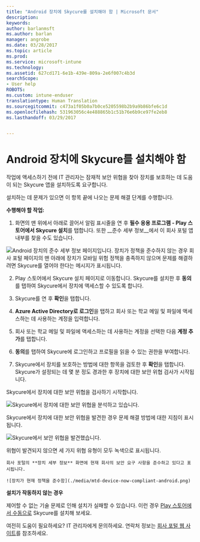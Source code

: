 ```yaml
---
title: "Android 장치에 Skycure를 설치해야 함 | Microsoft 문서"
description: 
keywords: 
author: barlanmsft
ms.author: barlan
manager: angrobe
ms.date: 03/28/2017
ms.topic: article
ms.prod: 
ms.service: microsoft-intune
ms.technology: 
ms.assetid: 627cd171-6e1b-439e-809a-2e6f007c4b3d
searchScope:
- User help
ROBOTS: 
ms.custom: intune-enduser
translationtype: Human Translation
ms.sourcegitcommit: c473a1f05b0a7b0ce5205598b2b9a9b86bfe6c1d
ms.openlocfilehash: 531963056c4e488865b1c51b76e6b9ce97fe2eb8
ms.lasthandoff: 03/29/2017


---
```


# <a name="you-need-to-install-skycure-on-your-android-device"></a>Android 장치에 Skycure를 설치해야 함

작업에 액세스하기 전에 IT 관리자는 잠재적 보안 위협을 찾아 장치를 보호하는 데 도움이 되는 Skycure 앱을 설치하도록 요구합니다.

설치하는 데 문제가 있으면 이 항목 끝에 나오는 문제 해결 단계를 수행합니다.

**수행해야 할 작업:**

1. 화면의 맨 위에서 아래로 끌어서 알림 표시줄을 연 후 **필수 응용 프로그램 - Play 스토어에서 Skycure 설치**를 탭합니다. 또한 __준수 세부 정보__에서 이 회사 포털 앱 내부를 찾을 수도 있습니다.

  ![Android 장치의 준수 세부 정보 페이지입니다. 장치가 정책을 준수하지 않는 경우 회사 포털 페이지의 맨 아래에 장치가 모바일 위험 정책을 충족하지 않으며 문제를 해결하려면 Skycure를 열어야 한다는 메시지가 표시됩니다.](./media/skycure-resolves-compliance-android.png)

2. Play 스토어에서 Skycure 설치 페이지로 이동합니다. Skycure를 설치한 후 **동의**를 탭하여 Skycure에서 장치에 액세스할 수 있도록 합니다.

3. Skycure를 연 후 **확인**을 탭합니다.

4. **Azure Active Directory로 로그인**을 탭하고 회사 또는 학교 메일 및 파일에 액세스하는 데 사용하는 계정을 입력합니다.

5. 회사 또는 학교 메일 및 파일에 액세스하는 데 사용하는 계정을 선택한 다음 **계정 추가**를 탭합니다.

6. **동의**를 탭하여 Skycure에 로그인하고 프로필을 읽을 수 있는 권한을 부여합니다.

7. Skycure에서 장치를 보호하는 방법에 대한 항목을 검토한 후 **확인**을 탭합니다. Skycure가 설정되는 데 몇 분 정도 경과한 후 장치에 대한 보안 위협 검사가 시작됩니다.

  Skycure에서 장치에 대한 보안 위협을 검사하기 시작합니다.

  ![Skycure에서 장치에 대한 보안 위협을 분석하고 있습니다.](./media/skycure-scan-in-progress-android.png)

  Skycure에서 장치에 대한 보안 위협을 발견한 경우 문제 해결 방법에 대한 지침이 표시됩니다.

  ![Skycure에서 보안 위협을 발견했습니다.](./media/skycure-found-a-threat-android.png)

  위협이 발견되지 않으면 세 가지 위협 유형이 모두 녹색으로 표시됩니다.

    회사 포털의 **장치 세부 정보** 화면에 현재 회사의 보안 요구 사항을 준수하고 있다고 표시됩니다.

    ![장치가 현재 정책을 준수함](./media/mtd-device-now-compliant-android.png)

**설치가 작동하지 않는 경우**

제어할 수 없는 기술 문제로 인해 설치가 실패할 수 있습니다. 이런 경우 [Play 스토어에서 수동으로](https://play.google.com/store/apps/details?id=com.skycure.skycure) Skycure를 설치해 보세요.

여전히 도움이 필요하세요? IT 관리자에게 문의하세요. 연락처 정보는 [회사 포털 웹 사이트](http://portal.manage.microsoft.com)를 참조하세요.

